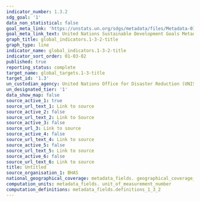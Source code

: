 ```yaml
---
indicator_number: 1.3.2
sdg_goal: '1'
data_non_statistical: false
goal_meta_link: 'https://unstats.un.org/sdgs/metadata/files/Metadata-01-05-01.pdf '
goal_meta_link_text: United Nations Sustainable Development Goals Metadata (PDF 224 KB)
graph_title: global_indicators.1-3-2-title
graph_type: line
indicator_name: global_indicators.1-3-2-title
indicator_sort_order: 01-03-02
published: true
reporting_status: complete
target_name: global_targets.1-3-title
target_id: '1.3'
un_custodian_agency: United Nations Office for Disaster Reduction (UNISDR)
un_designated_tier: '1'
data_show_map: false
source_active_1: true
source_url_text_1: Link to source
source_active_2: false
source_url_text_2: Link to Source
source_active_3: false
source_url_3: Link to source
source_active_4: false
source_url_text_4: Link to source
source_active_5: false
source_url_text_5: Link to source
source_active_6: false
source_url_text_6: Link to source
title: Untitled
source_organisation_1: BHAS
national_geographical_coverage: metadata_fields. geographical_coverage_fbih
computation_units: metadata_fields. unit_of_measurement_number
computation_definitions: metadata_fields.definitions_1_3_2
---
```

